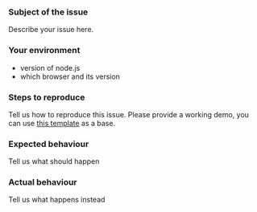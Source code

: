 ### Subject of the issue
Describe your issue here.

### Your environment
* version of node.js
* which browser and its version

### Steps to reproduce
Tell us how to reproduce this issue. Please provide a working demo, you can use [this template](https://plnkr.co/edit/XorWgI?p=preview) as a base.

### Expected behaviour
Tell us what should happen

### Actual behaviour
Tell us what happens instead

